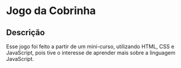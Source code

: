 # Jogo da Cobrinha

## Descrição
Esse jogo foi feito a partir de um mini-curso, utilizando HTML, CSS e JavaScript, pois tive o interesse de aprender mais sobre a linguagem JavaScript.
